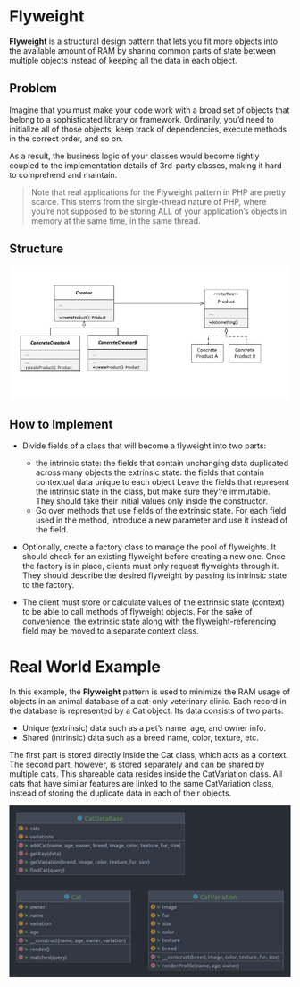 # Flyweight

**Flyweight** is a structural design pattern that lets you fit more objects into the available amount of RAM by sharing
common parts of state between multiple objects instead of keeping all the data in each object.

## Problem

Imagine that you must make your code work with a broad set of objects that belong to a sophisticated library or
framework. Ordinarily, you’d need to initialize all of those objects, keep track of dependencies, execute methods in the
correct order, and so on.

As a result, the business logic of your classes would become tightly coupled to the implementation details of 3rd-party
classes, making it hard to comprehend and maintain.

> Note that real applications for the Flyweight pattern in PHP are pretty scarce. This stems from the single-thread
> nature of PHP, where you’re not supposed to be storing ALL of your application’s objects in memory at the same time,
> in the same thread.

## Structure

<img src="assets/scheme.jpg" alt="Flyweight"/>

## How to Implement

- Divide fields of a class that will become a flyweight into two parts:
    - the intrinsic state: the fields that contain unchanging data duplicated across many objects the extrinsic state:
      the fields that contain contextual data unique to each object Leave the fields that represent the intrinsic state
      in the class, but make sure they’re immutable. They should take their initial values only inside the constructor.
    - Go over methods that use fields of the extrinsic state. For each field used in the method, introduce a new
      parameter and use it instead of the field.

- Optionally, create a factory class to manage the pool of flyweights. It should check for an existing flyweight before
  creating a new one. Once the factory is in place, clients must only request flyweights through it. They should
  describe the desired flyweight by passing its intrinsic state to the factory.
- The client must store or calculate values of the extrinsic state (context) to be able to call methods of flyweight
  objects. For the sake of convenience, the extrinsic state along with the flyweight-referencing field may be moved to a
  separate context class.

# Real World Example

In this example, the **Flyweight** pattern is used to minimize the RAM usage of objects in an animal database of a
cat-only veterinary clinic. Each record in the database is represented by a Cat object. Its data consists of two parts:

- Unique (extrinsic) data such as a pet’s name, age, and owner info.
- Shared (intrinsic) data such as a breed name, color, texture, etc.

The first part is stored directly inside the Cat class, which acts as a context. The second part, however, is stored
separately and can be shared by multiple cats. This shareable data resides inside the CatVariation class. All cats that
have similar features are linked to the same CatVariation class, instead of storing the duplicate data in each of their
objects.

<img src="assets/uml.png" alt="Flyweight Example"/>

